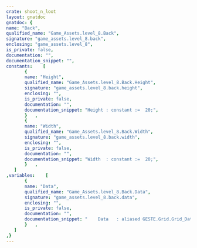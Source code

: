 ```yaml
---
crate: shoot_n_loot
layout: gnatdoc
gnatdoc: {
name: "Back",
qualified_name: "Game_Assets.level_8.Back",
signature: "game_assets.level_8.back",
enclosing: "game_assets.level_8",
is_private: false,
documentation: "",
documentation_snippet: "",
constants:    [
       {
       name: "Height",
       qualified_name: "Game_Assets.level_8.Back.Height",
       signature: "game_assets.level_8.back.height",
       enclosing: "",
       is_private: false,
       documentation: "",
       documentation_snippet: "Height : constant :=  20;",
       }   ,
       {
       name: "Width",
       qualified_name: "Game_Assets.level_8.Back.Width",
       signature: "game_assets.level_8.back.width",
       enclosing: "",
       is_private: false,
       documentation: "",
       documentation_snippet: "Width  : constant :=  20;",
       }   ,
   ]
,variables:    [
       {
       name: "Data",
       qualified_name: "Game_Assets.level_8.Back.Data",
       signature: "game_assets.level_8.back.data",
       enclosing: "",
       is_private: false,
       documentation: "",
       documentation_snippet: "    Data   : aliased GESTE.Grid.Grid_Data :=\n(( 0, 0, 7, 10, 9, 10, 9, 10, 9, 10, 9, 10, 9, 10, 9, 10),\n       ( 0, 0, 8, 7, 10, 9, 0, 0, 10, 9, 10, 9, 0, 9, 10, 9),\n       ( 0, 0, 0, 8, 7, 10, 0, 0, 0, 0, 0, 0, 0, 0, 9, 10),\n       ( 0, 0, 0, 0, 8, 7, 0, 0, 0, 0, 0, 0, 0, 0, 0, 9),\n       ( 0, 0, 0, 0, 0, 8, 7, 10, 9, 10, 9, 10, 0, 0, 0, 10),\n       ( 0, 0, 0, 0, 0, 0, 8, 7, 10, 9, 10, 9, 0, 0, 0, 9),\n       ( 0, 0, 0, 0, 0, 0, 0, 8, 7, 10, 9, 10, 0, 0, 0, 10),\n       ( 0, 0, 0, 0, 0, 0, 0, 0, 8, 7, 10, 9, 0, 0, 0, 9),\n       ( 0, 0, 0, 0, 0, 0, 0, 0, 0, 8, 7, 10, 0, 0, 0, 10),\n       ( 0, 0, 0, 0, 0, 0, 0, 0, 0, 0, 8, 7, 0, 0, 0, 9),\n       ( 0, 0, 0, 0, 0, 0, 0, 0, 0, 0, 0, 8, 0, 0, 0, 10),\n       ( 0, 0, 0, 0, 0, 0, 0, 0, 0, 0, 0, 0, 0, 0, 0, 9),\n       ( 0, 0, 0, 0, 0, 0, 0, 0, 0, 0, 0, 0, 0, 0, 7, 10),\n       ( 0, 0, 0, 0, 0, 0, 0, 0, 0, 0, 0, 0, 0, 0, 8, 9),\n       ( 0, 0, 0, 0, 0, 0, 0, 0, 0, 0, 0, 0, 0, 0, 6, 0),\n       ( 0, 0, 0, 0, 0, 0, 0, 0, 0, 0, 0, 0, 0, 0, 6, 0),\n       ( 0, 0, 0, 0, 0, 0, 0, 0, 0, 0, 0, 0, 0, 0, 6, 0),\n       ( 0, 0, 0, 0, 0, 0, 0, 0, 0, 0, 0, 0, 0, 0, 6, 0),\n       ( 0, 0, 0, 0, 0, 0, 0, 0, 0, 0, 0, 0, 0, 0, 6, 0),\n       ( 0, 0, 0, 0, 0, 0, 0, 0, 0, 0, 0, 0, 99, 0, 6, 0))      ;",
       }   ,
   ]
,}
---
```

